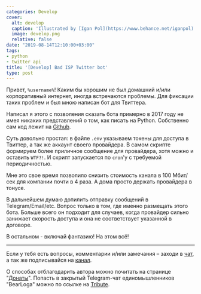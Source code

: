 ```yaml
---
categories: Develop
cover:
  alt: develop
  caption: 'Illustrated by [Igan Pol](https://www.behance.net/iganpol)'
  image: develop.png
  relative: false
date: "2019-08-14T12:10:00+03:00"
tags:
- python
- twitter api
title: '[Develop] Bad ISP Twitter bot'
type: post
---
```


Привет, `%username%`! Каким бы хорошим не был домашний и/или корпоративный интернет, иногда встречаются проблемы. Для фиксации таких проблем и был мною написан бот для Твиттера.

Написал я этого с позволения сказать бота примерно в 2017 году не имея никаких представлений о том, как писать на Python. Собственно сам код лежит на [Github](https://github.com/jtprogru/bad-isp-twbot).

Суть довольно простая: в файле `.env` указываем токены для доступа в Твиттер, а так же аккаунт своего провайдера. В самом скрипте формируем более приличное сообщение для провайдера, хотя можно и оставить `WTF?!`. И скрипт запускается по `cron`'у с требуемой периодичностью.

Мне это свое время позволило снизить стоимость канала в 100 Мбит/сек для компании почти в 4 раза. А дома просто держать провайдера в тонусе.

В дальнейшем думаю допилить отправку сообщений в Telegram/Email/etc. Вопрос только в том, где именно размещать этого бота. Больше всего он подходит для случаев, когда провайдер сильно занижает скорость доступа и она не соответствует указанной в договоре.

В остальном - включай фантазию! На этом всё!

---

Если у тебя есть вопросы, комментарии и/или замечания – заходи в [чат](https://ttttt.me/jtprogru_chat), а так же подписывайся на [канал](https://ttttt.me/jtprogru_channel).

О способах отблагодарить автора можно почитать на странице "[Донаты](https://jtprog.ru/donations/)". Попасть в закрытый Telegram-чат единомышленников "BearLoga" можно по ссылке на [Tribute](https://web.tribute.tg/s/oRV).
